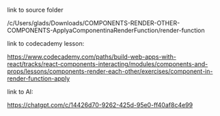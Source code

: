 link to source folder

/c/Users/glads/Downloads/COMPONENTS-RENDER-OTHER-COMPONENTS-ApplyaComponentinaRenderFunction/render-function


link to codecademy lesson:

https://www.codecademy.com/paths/build-web-apps-with-react/tracks/react-components-interacting/modules/components-and-props/lessons/components-render-each-other/exercises/component-in-render-function-apply


link to AI:

https://chatgpt.com/c/14426d70-9262-425d-95e0-ff40af8c4e99
